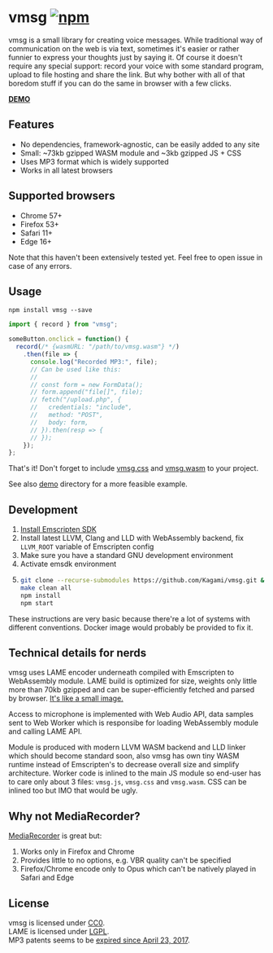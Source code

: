 # vmsg [![npm](https://img.shields.io/npm/v/vmsg.svg)](https://www.npmjs.com/package/vmsg)

vmsg is a small library for creating voice messages. While traditional
way of communication on the web is via text, sometimes it's easier or
rather funnier to express your thoughts just by saying it. Of course it
doesn't require any special support: record your voice with some
standard program, upload to file hosting and share the link. But why
bother with all of that boredom stuff if you can do the same in browser
with a few clicks.

**[DEMO](https://kagami.github.io/vmsg/)**

## Features

* No dependencies, framework-agnostic, can be easily added to any site
* Small: ~73kb gzipped WASM module and ~3kb gzipped JS + CSS
* Uses MP3 format which is widely supported
* Works in all latest browsers

## Supported browsers

* Chrome 57+
* Firefox 53+
* Safari 11+
* Edge 16+

Note that this haven't been extensively tested yet. Feel free to open
issue in case of any errors.

## Usage

```
npm install vmsg --save
```

```js
import { record } from "vmsg";

someButton.onclick = function() {
  record(/* {wasmURL: "/path/to/vmsg.wasm"} */)
    .then(file => {
      console.log("Recorded MP3:", file);
      // Can be used like this:
      //
      // const form = new FormData();
      // form.append("file[]", file);
      // fetch("/upload.php", {
      //   credentials: "include",
      //   method: "POST",
      //   body: form,
      // }).then(resp => {
      // });
    });
};
```

That's it! Don't forget to include [vmsg.css](vmsg.css) and
[vmsg.wasm](vmsg.wasm) to your project.

See also [demo](demo) directory for a more feasible example.

## Development

1. [Install Emscripten SDK](http://webassembly.org/getting-started/developers-guide/)
2. Install latest LLVM, Clang and LLD with WebAssembly backend, fix
   `LLVM_ROOT` variable of Emscripten config
3. Make sure you have a standard GNU development environment
4. Activate emsdk environment
5. ```bash
   git clone --recurse-submodules https://github.com/Kagami/vmsg.git && cd vmsg
   make clean all
   npm install
   npm start
   ```

These instructions are very basic because there're a lot of systems with
different conventions. Docker image would probably be provided to fix it.

## Technical details for nerds

vmsg uses LAME encoder underneath compiled with Emscripten to
WebAssembly module. LAME build is optimized for size, weights only
little more than 70kb gzipped and can be super-efficiently fetched and
parsed by browser. [It's like a small image.](https://twitter.com/wycats/status/942908325775077376)

Access to microphone is implemented with Web Audio API, data samples
sent to Web Worker which is responsibe for loading WebAssembly module
and calling LAME API.

Module is produced with modern LLVM WASM backend and LLD linker which
should become standard soon, also vmsg has own tiny WASM runtime instead
of Emscripten's to decrease overall size and simplify architecture.
Worker code is inlined to the main JS module so end-user has to care
only about 3 files: `vmsg.js`, `vmsg.css` and `vmsg.wasm`. CSS can be
inlined too but IMO that would be ugly.

## Why not MediaRecorder?

[MediaRecorder](https://developer.mozilla.org/en-US/docs/Web/API/MediaRecorder)
is great but:

1. Works only in Firefox and Chrome
2. Provides little to no options, e.g. VBR quality can't be specified
3. Firefox/Chrome encode only to Opus which can't be natively played in Safari and Edge

## License

vmsg is licensed under [CC0](COPYING).  
LAME is licensed under [LGPL](https://github.com/Kagami/lame-svn/blob/master/lame/COPYING).  
MP3 patents seems to be [expired since April 23, 2017](https://en.wikipedia.org/wiki/LAME#Patents_and_legal_issues).
